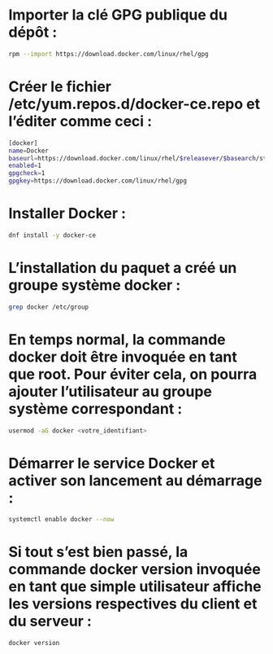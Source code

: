 # Importer la clé GPG publique du dépôt :

```bash
rpm --import https://download.docker.com/linux/rhel/gpg
```

# Créer le fichier /etc/yum.repos.d/docker-ce.repo et l’éditer comme ceci :

```bash
[docker]
name=Docker
baseurl=https://download.docker.com/linux/rhel/$releasever/$basearch/stable
enabled=1
gpgcheck=1
gpgkey=https://download.docker.com/linux/rhel/gpg
```

# Installer Docker :

```bash
dnf install -y docker-ce
```

# L’installation du paquet a créé un groupe système docker :

```bash
grep docker /etc/group
```

# En temps normal, la commande docker doit être invoquée en tant que root. Pour éviter cela, on pourra ajouter l’utilisateur au groupe système correspondant :

```bash
usermod -aG docker <votre_identifiant>
```

# Démarrer le service Docker et activer son lancement au démarrage :

```bash
systemctl enable docker --now
```

# Si tout s’est bien passé, la commande docker version invoquée en tant que simple utilisateur affiche les versions respectives du client et du serveur :

```bash
docker version
```
